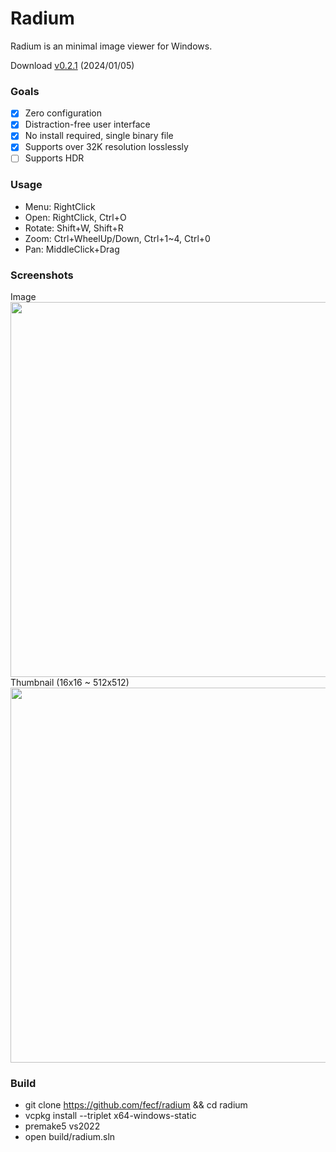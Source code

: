 # Radium
Radium is an minimal image viewer for Windows.

Download [v0.2.1](https://github.com/fecf/radium/releases/download/0.2.1/radium.exe) (2024/01/05)

### Goals
- [x] Zero configuration
- [x] Distraction-free user interface
- [x] No install required, single binary file
- [x] Supports over 32K resolution losslessly
- [ ] Supports HDR

### Usage
- Menu: RightClick
- Open: RightClick, Ctrl+O
- Rotate: Shift+W, Shift+R
- Zoom: Ctrl+WheelUp/Down, Ctrl+1~4, Ctrl+0
- Pan: MiddleClick+Drag

### Screenshots
Image  
<img src="https://github.com/fecf/radium/assets/6128431/8b8c7aea-0206-470a-8f11-e6572f68a16a" width="600">  
Thumbnail (16x16 ~ 512x512)  
<img src="https://github.com/fecf/radium/assets/6128431/7f3d4e89-c1b8-444b-a85b-4f92fa6598da" width="600">

### Build
- git clone https://github.com/fecf/radium && cd radium
- vcpkg install --triplet x64-windows-static
- premake5 vs2022
- open build/radium.sln